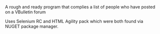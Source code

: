 A rough and ready program that complies a list of people who have posted on a VBulletin forum

Uses Selenium RC and HTML Agility pack which were both found via NUGET package manager.
